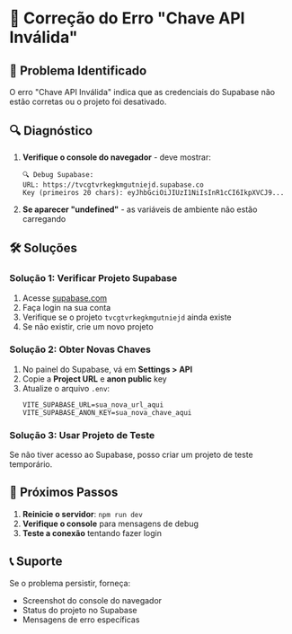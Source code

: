 # 🔧 Correção do Erro "Chave API Inválida"

## 🚨 Problema Identificado
O erro "Chave API Inválida" indica que as credenciais do Supabase não estão corretas ou o projeto foi desativado.

## 🔍 Diagnóstico
1. **Verifique o console do navegador** - deve mostrar:
   ```
   🔍 Debug Supabase:
   URL: https://tvcgtvrkegkmgutniejd.supabase.co
   Key (primeiros 20 chars): eyJhbGciOiJIUzI1NiIsInR1cCI6IkpXVCJ9...
   ```

2. **Se aparecer "undefined"** - as variáveis de ambiente não estão carregando

## 🛠️ Soluções

### Solução 1: Verificar Projeto Supabase
1. Acesse [supabase.com](https://supabase.com)
2. Faça login na sua conta
3. Verifique se o projeto `tvcgtvrkegkmgutniejd` ainda existe
4. Se não existir, crie um novo projeto

### Solução 2: Obter Novas Chaves
1. No painel do Supabase, vá em **Settings > API**
2. Copie a **Project URL** e **anon public** key
3. Atualize o arquivo `.env`:
   ```env
   VITE_SUPABASE_URL=sua_nova_url_aqui
   VITE_SUPABASE_ANON_KEY=sua_nova_chave_aqui
   ```

### Solução 3: Usar Projeto de Teste
Se não tiver acesso ao Supabase, posso criar um projeto de teste temporário.

## 🔄 Próximos Passos
1. **Reinicie o servidor**: `npm run dev`
2. **Verifique o console** para mensagens de debug
3. **Teste a conexão** tentando fazer login

## 📞 Suporte
Se o problema persistir, forneça:
- Screenshot do console do navegador
- Status do projeto no Supabase
- Mensagens de erro específicas
